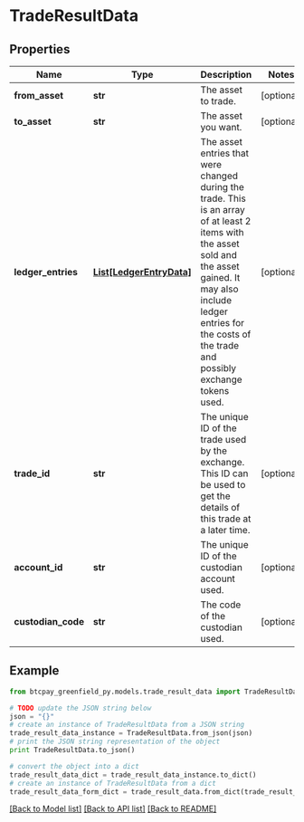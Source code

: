 # TradeResultData


## Properties
Name | Type | Description | Notes
------------ | ------------- | ------------- | -------------
**from_asset** | **str** | The asset to trade. | [optional] 
**to_asset** | **str** | The asset you want. | [optional] 
**ledger_entries** | [**List[LedgerEntryData]**](LedgerEntryData.md) | The asset entries that were changed during the trade. This is an array of at least 2 items with the asset sold and the asset gained. It may also include ledger entries for the costs of the trade and possibly exchange tokens used. | [optional] 
**trade_id** | **str** | The unique ID of the trade used by the exchange. This ID can be used to get the details of this trade at a later time. | [optional] 
**account_id** | **str** | The unique ID of the custodian account used. | [optional] 
**custodian_code** | **str** | The code of the custodian used. | [optional] 

## Example

```python
from btcpay_greenfield_py.models.trade_result_data import TradeResultData

# TODO update the JSON string below
json = "{}"
# create an instance of TradeResultData from a JSON string
trade_result_data_instance = TradeResultData.from_json(json)
# print the JSON string representation of the object
print TradeResultData.to_json()

# convert the object into a dict
trade_result_data_dict = trade_result_data_instance.to_dict()
# create an instance of TradeResultData from a dict
trade_result_data_form_dict = trade_result_data.from_dict(trade_result_data_dict)
```
[[Back to Model list]](../README.md#documentation-for-models) [[Back to API list]](../README.md#documentation-for-api-endpoints) [[Back to README]](../README.md)


